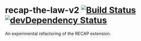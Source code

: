 recap-the-law-v2 [![Build Status](https://travis-ci.org/semenko/recap-the-law-v2.svg)](https://travis-ci.org/semenko/recap-the-law-v2) [![devDependency Status](https://david-dm.org/semenko/recap-the-law-v2/dev-status.svg?theme=shields.io)](https://david-dm.org/semenko/recap-the-law-v2#info=devDependencies)
================

An experimental refactoring of the RECAP extension.
